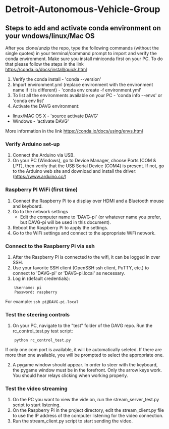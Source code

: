 # Detroit-Autonomous-Vehicle-Group

## Steps to add and activate conda environment on your wndows/linux/Mac OS

After you clone/unzip the repo, type the following commands (without the single quotes) in your terminal/command prompt to import and verify the conda environment. Make sure you install miniconda first on your PC. To do that please follow the steps in the link https://conda.io/docs/install/quick.html

1. Verify the conda install - 'conda --version'
2. Import environment.yml (replace environment with the environment name if it is different) - 'conda env create -f environment.yml'
3. To list all the environments available on your PC - 'conda info --envs' or 'conda env list'
4. Activate the DAVG environment:
  * linux/MAC OS X - 'source activate DAVG'
  * Windows - 'activate DAVG'

More information in the link https://conda.io/docs/using/envs.html

### Verify Arduino set-up

1. Connect the Arduino via USB.
2. On your PC (Windows), go to Device Manager, choose Ports (COM & LPT), then verify that the USB Serial Device (COM4) is present.
 If not, go to the Arduino web site and download and install the driver: (https://www.arduino.cc/)

### Raspberry PI WiFi (first time)

1. Connect the Raspberry PI to a display over HDMI and a Bluetooth mouse and keyboard.
2. Go to the network settings
   - Edit the computer name to 'DAVG-pi' (or whatever name you prefer, but DAVG-pi will be used in this document).
3. Reboot the Raspberry Pi to apply the settings.
4. Go to the WiFi settings and connect to the appropriate WiFi network.

### Connect to the Raspberry Pi via ssh

1. After the Raspberry Pi is connected to the wifi, it can be logged in over SSH.
2. Use your favorite SSH client (OpenSSH ssh client, PuTTY, etc.) to connect to 'DAVG-pi' or 'DAVG-pi.local' as necessary.
3. Log in (default credentials):

```
    Username: pi
    Password: raspberry
```
For example:
    ```ssh pi@DAVG-pi.local```

### Test the steering controls

1. On your PC, navigate to the "test" folder of the DAVG repo. Run the rc_control_test.py test script:

```
    python rc_control_test.py
```

If only one com port is available, it will be automatically seleted. If there are more than one available, you will be prompted to select the appropriate one.

2. A pygame window should appear. In order to steer with the keyboard, the pygame window must be in the forefront. Only the arrow keys work. You should hear relays clicking when working properly.

### Test the video streaming

1. On the PC you want to view the vide on, run the stream_server_test.py script to start listening.
2. On the Raspberry Pi in the project directory, edit the stream_client.py file to use the IP address of the computer listening for the video connection.
3. Run the stream_client.py script to start sending the video. 
